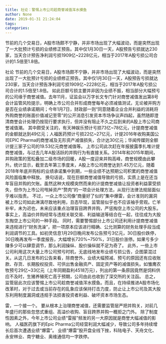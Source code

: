 ```yaml
---
title: 社论：警惕上市公司趁商誉减值浑水摸鱼
author: None
date: 2019-01-31 21:24:04
tags: 
categories: 
---
```

节前的几个交易日，A股市场颇不宁静，并非市场出现了大幅波动，而是突然出现了一大批预计亏损的业绩修正预告。其中仅1月30日一天，A股预告亏损就达230家，当天合计预告净利润亏损1909亿~2228亿元，相当于2017年A股亏损公司合计的1.5倍至1.8倍。
<!-- more -->
社论
节前的几个交易日，A股市场颇不宁静，并非市场出现了大幅波动，而是突然出现了一大批预计亏损的业绩修正预告。其中仅1月30日一天，A股预告亏损就达230家，当天合计预告净利润亏损1909亿~2228亿元，相当于2017年A股亏损公司合计的1.5倍至1.8倍。
如此巨额亏损主要并非因为业绩不振，相当部分大幅预亏的公司缘于商誉减值。去年11月，证监会以万字长文专门针对商誉减值发出第8号会计监管风险提示，明确上市公司合并形成商誉每年必须减值测试，无论被并购方是否在业绩承诺期间；今年1月7日，财政部一则“同意随着企业合并利益的消耗将外购商誉的账面价值减记至零”的公开消息引发资本市场争议声四起，虽然随即澄清商誉会计处理仍按现行要求执行，但并没有阻止不久之后到来的A股上市公司商誉减值潮。
其中颇受关注的，有天神娱乐预计亏损73亿~78亿元，计提商誉减值的金额就达到49亿元；人福医药预计亏损22亿~27亿元，计提2016年收购美国公司EPIC Pharma的商誉减及无形资产减值损失，合计达30亿元；华闻传媒则全额计提三家子公司的19.53亿元商誉减值等。
上市公司此次赶在年报披露季扎堆计提商誉减值，与过去几年A股活跃的并购行为有直接关系。2014年和2015年期间，并购政策的宽松叠加二级市场的回暖，A股一度迎来并购高峰，商誉规模由此攀升。统计显示，截至去年第三季度末，A股上市公司商誉达到1.45万亿元，随着2018年年底并购标的业绩承诺集中到期，一些业绩不达预期公司积累的商誉减值风险面临集中释放。
换句话说，现在巨额商誉减值导致的亏损，实质上是在还当年盲目并购的欠账。虽然这种大规模突然而来的计提商誉减值让投资者利益蒙受损失，但作为上市公司甩掉资产“赘肉”的一项会计处理方法，从现行法律法规层面似乎难以指责。
不过，一众上市公司像“商量好了似的”集中爆雷，会计准则的漏洞被上市公司如此淋漓尽致地利用，丑态毕现，监管层似乎也不应该袖手旁观。亡羊补牢，未为迟也，未来应该重点治理盲目跨界并购，严惩掏空上市公司的大股东。事实上，高溢价并购经常与违规关联交易、利益输送等结合在一起，往往成为大股东掏空上市公司的一种手段。
同时，需要警惕部分上市公司还利用计提商誉减值来违规进行“财务洗澡”，把一项原本应该进行精确、公允测算的财务处理手段当成利润调节的工具。如初灵信息1月29日晚间发布公告预亏3亿元，30日股价跌停，30日晚再发布一季度报告，大幅增长720%~750%，31日股价涨停。如果亏多少赚多少可以肆意调节，那么利润操纵、股价操纵就不足为奇了。
此外，一些上市公司利用这次大量上市公司预亏时机，无底线地发布业绩亏损公告，企图蒙混过关。从这几日发布的公告来看，除商誉外，业绩大幅预减、预亏的原因还有应收账款、存货、长期股权投资、可供出售金融资产、固定资产等的减值损失。如雏鹰农牧预亏29亿~33亿元（上年同期盈利4518万元），列出的第一条原因竟然是饲料供应不及时，生猪养殖死亡高于预期，公司由此也收到了深交所的关注函。
总之，监管层此次应该警惕上市公司趁商誉减值浑水摸鱼。而且，在持续推进A股市场化改革时，对于过去或当前存在的乱象应该保持打击力度，防止让上市公司及其大股东利用制度漏洞或违规手法损害投资者利益、破坏资本市场生态。
 
 
雷，一个接一个。
要从根本上治理商誉减值，还需要监管层严把并购关，对前几年盛行的那些忽悠式重组、高溢价收购、盲目跨界并购一概拒之门外。
除了制度性因素之外，今年上市公司业绩“雷报”频发的另一大原因就是商誉大幅减值的影响。
人福医药旗下的Epic Pharma公司经营利润大幅减少，导致公司多年持续增长后首次遭遇业绩“爆雷”。
业绩“爆雷”股开盘全线下挫，科陆电子、天舟文化、永安林业、南宁糖业、奥维通信均一字跌停。
